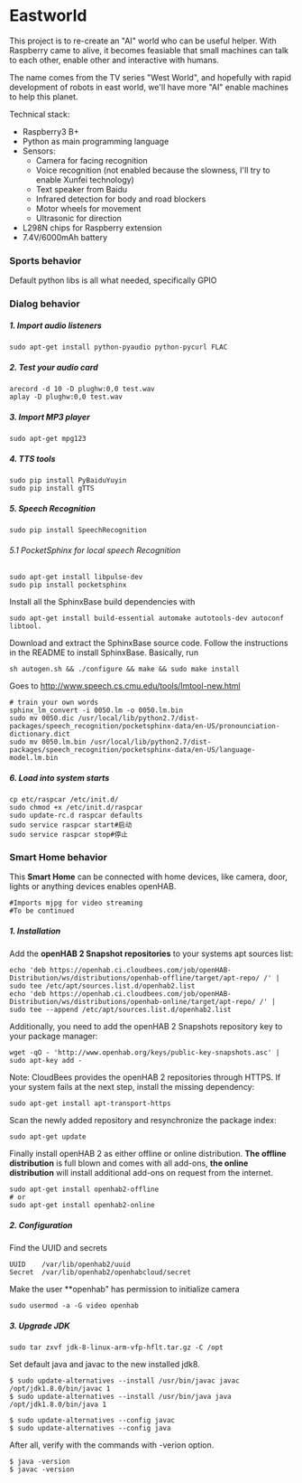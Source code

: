 # Eastworld
This project is to re-create an "AI" world who can be useful helper.  With Raspberry came to alive, it becomes feasiable that small machines can talk to each other, enable other and interactive with humans.

The name comes from the TV series "West World", and hopefully with rapid development of robots in east world, we'll have more "AI" enable machines to help this planet.

Technical stack:
* Raspberry3 B+
* Python as main programming language
* Sensors:
    * Camera for facing recognition
    * Voice recognition (not enabled because the slowness, I'll try to enable Xunfei technology)
    * Text speaker from Baidu
    * Infrared detection for body and road blockers 
    * Motor wheels for movement
    * Ultrasonic for direction
* L298N chips for Raspberry extension
* 7.4V/6000mAh battery


### Sports behavior
Default python libs is all what needed, specifically GPIO
### Dialog behavior
##### 1. Import audio listeners
    sudo apt-get install python-pyaudio python-pycurl FLAC
##### 2. Test your audio card 
    arecord -d 10 -D plughw:0,0 test.wav
    aplay -D plughw:0,0 test.wav
##### 3. Import MP3 player
    sudo apt-get mpg123
##### 4. TTS tools 
    sudo pip install PyBaiduYuyin
    sudo pip install gTTS
##### 5. Speech Recognition
    sudo pip install SpeechRecognition
###### 5.1 PocketSphinx for local speech Recognition
    sudo apt-get install libpulse-dev
    sudo pip install pocketsphinx
    
Install all the SphinxBase build dependencies with 

    sudo apt-get install build-essential automake autotools-dev autoconf libtool.
Download and extract the SphinxBase source code.
Follow the instructions in the README to install SphinxBase. Basically, run 
    
    sh autogen.sh && ./configure && make && sudo make install
Goes to http://www.speech.cs.cmu.edu/tools/lmtool-new.html    
    
    # train your own words
    sphinx_lm_convert -i 0050.lm -o 0050.lm.bin
    sudo mv 0050.dic /usr/local/lib/python2.7/dist-packages/speech_recognition/pocketsphinx-data/en-US/pronounciation-dictionary.dict
    sudo mv 0050.lm.bin /usr/local/lib/python2.7/dist-packages/speech_recognition/pocketsphinx-data/en-US/language-model.lm.bin
##### 6. Load into system starts
    cp etc/raspcar /etc/init.d/
    sudo chmod +x /etc/init.d/raspcar
    sudo update-rc.d raspcar defaults
    sudo service raspcar start#启动
    sudo service raspcar stop#停止
### Smart Home behavior
This **Smart Home** can be connected with home devices, like camera, door, lights or anything devices enables openHAB.
    
    #Imports mjpg for video streaming
    #To be continued
##### 1. Installation
Add the **openHAB 2 Snapshot repositories** to your systems apt sources list:

    echo 'deb https://openhab.ci.cloudbees.com/job/openHAB-Distribution/ws/distributions/openhab-offline/target/apt-repo/ /' | sudo tee /etc/apt/sources.list.d/openhab2.list
    echo 'deb https://openhab.ci.cloudbees.com/job/openHAB-Distribution/ws/distributions/openhab-online/target/apt-repo/ /' | sudo tee --append /etc/apt/sources.list.d/openhab2.list

Additionally, you need to add the openHAB 2 Snapshots repository key to your package manager:
    
    wget -qO - 'http://www.openhab.org/keys/public-key-snapshots.asc' | sudo apt-key add -
Note: CloudBees provides the openHAB 2 repositories through HTTPS. If your system fails at the next step, install the missing dependency: 
    
    sudo apt-get install apt-transport-https

Scan the newly added repository and resynchronize the package index:

    sudo apt-get update
Finally install openHAB 2 as either offline or online distribution. **The offline distribution** is full blown and comes with all add-ons, **the online distribution** will install additional add-ons on request from the internet.

    sudo apt-get install openhab2-offline
    # or
    sudo apt-get install openhab2-online
    
##### 2. Configuration
Find the UUID and secrets

    UUID	/var/lib/openhab2/uuid
    Secret	/var/lib/openhab2/openhabcloud/secret

Make the user **openhab" has permission to initialize camera

    sudo usermod -a -G video openhab

##### 3. Upgrade JDK

    sudo tar zxvf jdk-8-linux-arm-vfp-hflt.tar.gz -C /opt

Set default java and javac to the new installed jdk8.
    
    $ sudo update-alternatives --install /usr/bin/javac javac /opt/jdk1.8.0/bin/javac 1
    $ sudo update-alternatives --install /usr/bin/java java /opt/jdk1.8.0/bin/java 1
    
    $ sudo update-alternatives --config javac
    $ sudo update-alternatives --config java
    
After all, verify with the commands with -verion option.
    
    $ java -version
    $ javac -version